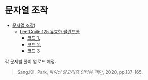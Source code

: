 # 문자열 조작
* [문자열 조작](https://github.com/chokwonsik/Coding_Interview/tree/main/Greedy))
  * [LeetCode 125 유효한 팰린드롬](https://leetcode.com/problems/valid-palindrome/)
    * [코드 1](https://github.com/chokwonsik/Coding_Interview/blob/main/Greedy/1_leetcode_125_slice.py),  
    * [코드 2](https://github.com/chokwonsik/Coding_Interview/blob/main/Greedy/1_leetcode_125_deque.py),  
    * [코드 3](https://github.com/chokwonsik/Coding_Interview/blob/main/Greedy/1_leetcode_125_list.py)

각 문제별 풀이 업로드 예정.

>Sang.Kil. Park, _파이썬 알고리즘 인터뷰_, 책만, 2020, pp.137-165.